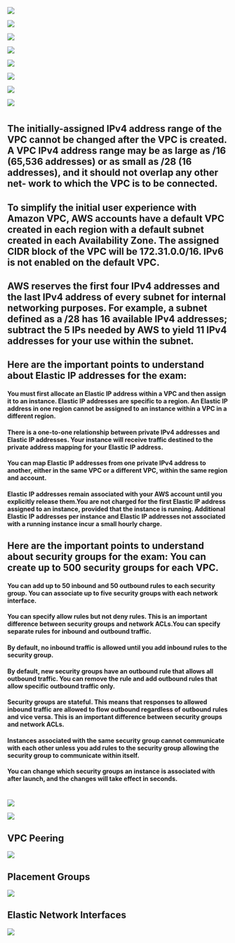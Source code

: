 ![](https://user-images.githubusercontent.com/26511983/70856789-aaf8ea00-1ea8-11ea-8a4d-d26e81c18016.png)

![](https://user-images.githubusercontent.com/26511983/71448911-b9e16700-2708-11ea-982d-70c156959691.png)

![](https://user-images.githubusercontent.com/26511983/71448990-2741c780-270a-11ea-8955-bfbd1a96ddbd.png)

![](https://user-images.githubusercontent.com/26511983/71449110-037f8100-270c-11ea-96f0-9b23426d5a8d.png)

![](https://user-images.githubusercontent.com/26511983/71449167-16df1c00-270d-11ea-95e5-4eda20becdec.png)

![](https://user-images.githubusercontent.com/26511983/71449169-370edb00-270d-11ea-97df-c1cfd2bfc8e9.png)

![](https://user-images.githubusercontent.com/26511983/71449176-645b8900-270d-11ea-82c4-c98734360e7e.png)

![](https://user-images.githubusercontent.com/26511983/71449220-2b6fe400-270e-11ea-890d-981800df4a01.png)

#
## The initially-assigned IPv4 address range of the VPC cannot be changed after the VPC is created. A VPC IPv4 address range may be as large as /16 (65,536 addresses) or as small as /28 (16 addresses), and it should not overlap any other net- work to which the VPC is to be connected.

## To simplify the initial user experience with Amazon VPC, AWS accounts have a default VPC created in each region with a default subnet created in each Availability Zone. The assigned CIDR block of the VPC will be 172.31.0.0/16. IPv6 is not enabled on the default VPC.

## AWS reserves the first four IPv4 addresses and the last IPv4 address of every subnet for internal networking purposes. For example, a subnet defined as a /28 has 16 available IPv4 addresses; subtract the 5 IPs needed by AWS to yield 11 IPv4 addresses for your use within the subnet.

## Here are the important points to understand about Elastic IP addresses for the exam:
####  You must first allocate an Elastic IP address within a VPC and then assign it to an instance. Elastic IP addresses are specific to a region. An Elastic IP address in one region cannot be assigned to an instance within a VPC in a different region.
####  There is a one-to-one relationship between private IPv4 addresses and Elastic IP addresses. Your instance will receive traffic destined to the private address mapping for your Elastic IP address.
####  You can map Elastic IP addresses from one private IPv4 address to another, either in the same VPC or a different VPC, within the same region and account.
####  Elastic IP addresses remain associated with your AWS account until you explicitly release them.You are not charged for the first Elastic IP address assigned to an instance, provided that the instance is running. Additional Elastic IP addresses per instance and Elastic IP addresses not associated with a running instance incur a small hourly charge.

## Here are the important points to understand about security groups for the exam: You can create up to 500 security groups for each VPC.
#### You can add up to 50 inbound and 50 outbound rules to each security group. You can associate up to five security groups with each network interface.
  
#### You can specify allow rules but not deny rules. This is an important difference between security groups and network ACLs.You can specify separate rules for inbound and outbound traffic.

#### By default, no inbound traffic is allowed until you add inbound rules to the security group.

#### By default, new security groups have an outbound rule that allows all outbound traffic. You can remove the rule and add outbound rules that allow specific outbound traffic only.

#### Security groups are stateful. This means that responses to allowed inbound traffic are allowed to flow outbound regardless of outbound rules and vice versa. This is an important difference between security groups and network ACLs.

#### Instances associated with the same security group cannot communicate with each other unless you add rules to the security group allowing the security group to communicate within itself.

#### You can change which security groups an instance is associated with after launch, and the changes will take effect in seconds.
# 

![](https://user-images.githubusercontent.com/26511983/71450760-d217ad00-272d-11ea-8199-9e0edfd8d22b.png)

![](https://user-images.githubusercontent.com/26511983/71450783-7ef22a00-272e-11ea-8296-77cf7aca894a.png)

## VPC Peering
![](https://user-images.githubusercontent.com/26511983/71450803-dd1f0d00-272e-11ea-88eb-ca723114ac88.png)


## Placement Groups

![](https://user-images.githubusercontent.com/26511983/71450811-00e25300-272f-11ea-969f-4d0db74cc47a.png)

## Elastic Network Interfaces
![](https://user-images.githubusercontent.com/26511983/71450821-28d1b680-272f-11ea-9358-d4604bc6554b.png)

